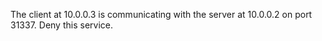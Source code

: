 The client at 10.0.0.3 is communicating with the server at 10.0.0.2 on port 31337.
Deny this service.
